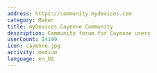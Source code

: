 ```yaml
---
address: https://community.mydevices.com
category: Maker
title: myDevices Cayenne Community
description: Community forum for Cayenne users
userCount: 14199
icon: cayenne.jpg
activity: medium
language: en_US
---
```

